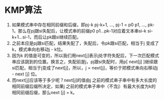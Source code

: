 # KMP算法

1. 如果模式串中存在相同前缀和后缀，即pj-k pj-k+1, ..., pj-1 = p0 p1, ..., pk-1，那么在pj跟si失配后，让模式串的前缀p0 p1...pk-1对应着文本串si-k si-k+1...si-1，而后让pk跟si继续匹配。
2. 之前本应是pj跟si匹配，结果失配了，失配后，令pk跟si匹配，相当于j 变成了k，模式串向右移动j - k位。
3. 因为k 的值是可变的，所以我们用next[j]表示j处字符失配后，下一次匹配模式串应该跳到的位置。换言之，失配前是j，pj跟si失配时，用p[ next[j] ]继续跟si匹配，相当于j变成了next[j]，所以，j = next[j]，等价于把模式串向右移动j - next [j] 位。
4. 而next[j]应该等于多少呢？next[j]的值由j 之前的模式串子串中有多大长度的相同前缀后缀所决定，如果j 之前的模式串子串中（不含j）有最大长度为k的相同前缀后缀，那么next [j] = k。